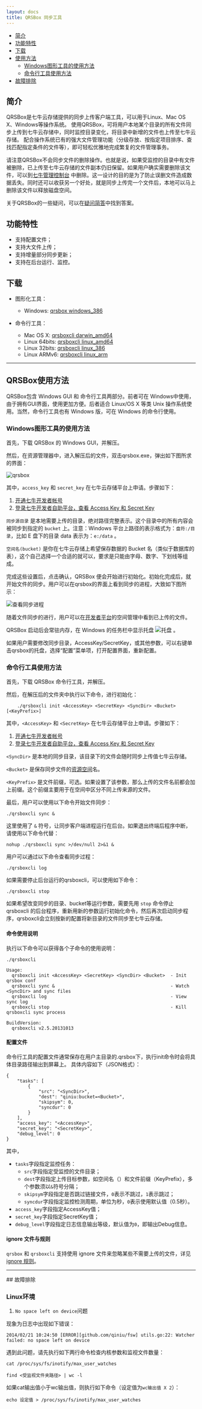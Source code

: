 ```yaml
---
layout: docs
title: QRSBox 同步工具
---
```



- [简介](#intro)
- [功能特性](#feature)
- [下载](#download)
- [使用方法](#usage)
    - [Windows图形工具的使用方法](#usage-gui)
    - [命令行工具使用方法](#usage-cmd)
- [故障排除](#failures)

<a id="intro"></a>

## 简介

QRSBox是七牛云存储提供的同步上传客户端工具，可以用于Linux、Mac OS X、Windows等操作系统。
使用QRSBox，可将用户本地某个目录的所有文件同步上传到七牛云存储中，同时监控目录变化，将目录中新增的文件也上传至七牛云存储。
配合操作系统已有的强大文件管理功能（分级存放、按指定项目排序、查找匹配指定条件的文件等），即可轻松优雅地完成繁复的文件管理事务。

请注意QRSBox不会同步文件的删除操作。也就是说，如果受监控的目录中有文件被删除，已上传至七牛云存储的文件副本仍旧保留。如果用户确实需要删除该文件，可以到[七牛管理控制台](https://portal.qiniu.com/) 中删除。这一设计的目的是为了防止误删文件造成数据丢失。同时还可以收获另一个好处，就是同步上传完一个文件后，本地可以马上删除该文件以释放磁盘空间。

关于QRSBox的一些疑问，可以在[疑问简答](http://kb.qiniu.com/537ps105)中找到答案。

<a id="feature"></a>

## 功能特性

- 支持配置文件；
- 支持大文件上传；
- 支持增量部分同步更新；
- 支持在后台运行、监控。

<a id="download"></a>

## 下载

- 图形化工具：
    - Windows: [qrsbox windows_386](http://devtools.qiniu.io/qiniu-devtools-windows_386-current.zip)

- 命令行工具：
    - Mac OS X: [qrsboxcli darwin_amd64](http://devtools.qiniu.io/qiniu-devtools-darwin_amd64-current.tar.gz)
    - Linux 64bits: [qrsboxcli linux_amd64](http://devtools.qiniu.io/qiniu-devtools-linux_amd64-current.tar.gz)
    - Linux 32bits: [qrsboxcli linux_386](http://devtools.qiniu.io/qiniu-devtools-linux_386-current.tar.gz)
    - Linux ARMv6: [qrsboxcli linux_arm](http://devtools.qiniu.io/qiniu-devtools-linux_arm-current.tar.gz)

---

<a id="usage"></a>

## QRSBox使用方法

QRSBox包含 Windows GUI 和 命令行工具两部分。前者可在 Windows中使用，由于拥有GUI界面，使用更加方便。后者适合 Linux/OS X 等类 Unix 操作系统使用。当然，命令行工具也有 Windows 版，可在 Windows 的命令行使用。

<a id="usage-gui"></a>

### Windows图形工具的使用方法

首先，下载 QRSBox 的 Windows GUI，并解压。

然后，在资源管理器中，进入解压后的文件，双击qrsbox.exe，弹出如下图所求的界面：

<div class="imgwrap"><img src="img/qrsbox-demo.png" alt="qrsbox"/></div>

其中，`access_key` 和 `secret_key` 在七牛云存储平台上申请。步骤如下：

1. [开通七牛开发者帐号](https://portal.qiniu.com/signup)
1. [登录七牛开发者自助平台，查看 Access Key 和 Secret Key](https://portal.qiniu.com/setting/key)

`同步源目录` 是本地需要上传的目录，绝对路径完整表示。这个目录中的所有内容会被同步到指定的 `bucket` 上。注意：Windows 平台上路径的表示格式为：`盘符:/目录`，比如 E 盘下的目录 data 表示为：`e:/data` 。

`空间名(bucket)` 是你在七牛云存储上希望保存数据的 Bucket 名（类似于数据库的表），这个自己选择一个合适的就可以，要求是只能由字母、数字、下划线等组成。

完成这些设置后，点击确认，QRSBox 便会开始进行初始化。初始化完成后，就开始文件的同步。用户可以在qrsbox的界面上看到同步的进程，大致如下图所示：

![查看同步进程](img/qrsbox-sync.png)

随着文件同步的进行，用户可以在[开发者平台](https://portal.qiniu.com/)的空间管理中看到已上传的文件。

QRSBox 启动后会常驻内存，在 Windows 的任务栏中显示托盘 ![托盘](img/qrsbox-icon.png) 。

如果用户需要修改同步目录，AccessKey/SecretKey，或其他参数，可以右键单击qrsbox的托盘，选择“配置”菜单项，打开配置界面，重新配置。

<a id="usage-cmd"></a>

### 命令行工具使用方法

首先，下载 QRSBox 命令行工具，并解压。

然后，在解压后的文件夹中执行以下命令，进行初始化：

```
    ./qrsboxcli init <AccessKey> <SecretKey> <SyncDir> <Bucket> [<KeyPrefix>]
```

其中，`<AccessKey>` 和 `<SecretKey>` 在七牛云存储平台上申请。步骤如下：

1. [开通七牛开发者帐号](https://portal.qiniu.com/signup)
1. [登录七牛开发者自助平台，查看 Access Key 和 Secret Key](https://portal.qiniu.com/setting/key)

`<SyncDir>` 是本地的同步目录，该目录下的文件会随时同步上传值七牛云存储。

`<Bucket>` 是保存同步文件的[资源空间](http://docs.qiniu.com/api/v6/terminology.html#Bucket)名。

`<KeyPrefix>` 是文件前缀，可选。如果设置了该参数，那么上传的文件名前都会加上前缀。这个前缀主要用于在空间中区分不同上传来源的文件。

最后，用户可以使用以下命令开始文件同步：

```
./qrsboxcli sync &
```

这里使用了 `&` 符号，让同步客户端进程运行在后台。如果退出终端后程序中断，请使用以下命令代替：

```
nohup ./qrsboxcli sync >/dev/null 2>&1 &
```

用户可以通过以下命令查看同步过程：

```
./qrsboxcli log
```

如果需要停止后台运行的qrsboxcli，可以使用如下命令：

```
./qrsboxcli stop
```

如果希望改变同步的目录、bucket等运行参数，需要先用 `stop` 命令停止 qrsboxcli 的后台程序，重新用新的参数运行初始化命令，然后再次启动同步程序，qrsboxcli会立刻按新的配置将新目录的文件同步至七牛云存储。

#### 命令使用说明

执行以下命令可以获得各个子命令的使用说明：

```
./qrsboxcli

Usage:
  qrsboxcli init <AccessKey> <SecretKey> <SyncDir> <Bucket>  - Init qrsbox conf
  qrsboxcli sync &                                           - Watch <SyncDir> and sync files
  qrsboxcli log                                              - View sync log
  qrsboxcli stop                                             - Kill qrsboxcli sync process

BuildVersion:
  qrsboxcli v2.5.20131013
```

#### 配置文件

命令行工具的配置文件通常保存在用户主目录的.qrsbox下，执行init命令时会将具体目录路径输出到屏幕上。
具体内容如下（JSON格式）：

```
{
    "tasks": [
        {
            "src": "<SyncDir>",
            "dest": "qiniu:bucket=<Bucket>",
            "skipsym": 0,
            "syncdur": 0
        }
    ],
    "access_key": "<AccessKey>",
    "secret_key": "<SecretKey>",
    "debug_level": 0
}
```

其中，

- `tasks`字段指定监控任务：
    - `src`字段指定受监控的文件目录；
    - `dest`字段指定上传目标参数，如空间名（<Bucket>）和文件前缀（KeyPrefix），多个参数须以`&`符号分隔；
    - `skipsym`字段指定是否跳过链接文件，`0`表示不跳过，`1`表示跳过；
    - `syncdur`字段指定监控检测周期，单位为秒，`0`表示使用默认值（0.5秒）。
- `access_key`字段指定AccessKey值；
- `secret_key`字段指定SecretKey值；
- `debug_level`字段指定日志信息输出等级，默认值为`0`，即输出Debug信息。

#### ignore 文件与规则

`qrsbox` 和 `qrsboxcli` 支持使用 ignore 文件来忽略某些不需要上传的文件，详见[ ignore 规则](/docs/v6/tools/ignore-rules.html)。  

---

<a id="failures">
## 故障排除

### Linux环境

1. `No space left on device`问题

现象为日志中出现如下错误：

```
2014/02/21 10:24:50 [ERROR][github.com/qiniu/fsw] utils.go:22: Watcher failed: no space left on device
```

遇到此问题，请先执行如下两行命令检查内核参数和监视文件数量：

```
cat /proc/sys/fs/inotify/max_user_watches

find <受监视文件夹路径> | wc -l
```

如果cat输出值小于wc输出值，则执行如下命令（设定值为`wc输出值 X 2`）：

```
echo 设定值 > /proc/sys/fs/inotify/max_user_watches
```
